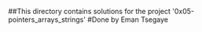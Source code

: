 ##This directory contains solutions for the project '0x05-pointers_arrays_strings'
#Done by Eman Tsegaye

